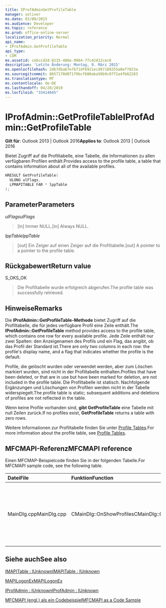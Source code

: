 ```yaml
---
title: IProfAdminGetProfileTable
manager: soliver
ms.date: 03/09/2015
ms.audience: Developer
ms.topic: reference
ms.prod: office-online-server
localization_priority: Normal
api_name:
- IProfAdmin.GetProfileTable
api_type:
- COM
ms.assetid: cebccd2d-8215-486e-9964-7fc42412cec6
description: 'Letzte Änderung: Montag, 9. März 2015'
ms.openlocfilehash: 2db7dba67e7b71df6921ecd97189255a0ef7823a
ms.sourcegitcommit: 8657170d071f9bcf680aba50b9c07f2a4fb82283
ms.translationtype: MT
ms.contentlocale: de-DE
ms.lasthandoff: 04/28/2019
ms.locfileid: "33414645"
---
```

# <a name="iprofadmingetprofiletable"></a><span data-ttu-id="f02b9-103">IProfAdmin::GetProfileTable</span><span class="sxs-lookup"><span data-stu-id="f02b9-103">IProfAdmin::GetProfileTable</span></span>

  
  
<span data-ttu-id="f02b9-104">**Gilt für**: Outlook 2013 | Outlook 2016</span><span class="sxs-lookup"><span data-stu-id="f02b9-104">**Applies to**: Outlook 2013 | Outlook 2016</span></span> 
  
<span data-ttu-id="f02b9-105">Bietet Zugriff auf die Profiltabelle, eine Tabelle, die Informationen zu allen verfügbaren Profilen enthält.</span><span class="sxs-lookup"><span data-stu-id="f02b9-105">Provides access to the profile table, a table that contains information about all of the available profiles.</span></span>
  
```cpp
HRESULT GetProfileTable(
  ULONG ulFlags,
  LPMAPITABLE FAR * lppTable
);
```

## <a name="parameters"></a><span data-ttu-id="f02b9-106">Parameter</span><span class="sxs-lookup"><span data-stu-id="f02b9-106">Parameters</span></span>

 <span data-ttu-id="f02b9-107">_ulFlags_</span><span class="sxs-lookup"><span data-stu-id="f02b9-107">_ulFlags_</span></span>
  
> <span data-ttu-id="f02b9-108">[in] Immer NULL.</span><span class="sxs-lookup"><span data-stu-id="f02b9-108">[in] Always NULL.</span></span>
    
 <span data-ttu-id="f02b9-109">_lppTable_</span><span class="sxs-lookup"><span data-stu-id="f02b9-109">_lppTable_</span></span>
  
> <span data-ttu-id="f02b9-110">[out] Ein Zeiger auf einen Zeiger auf die Profiltabelle.</span><span class="sxs-lookup"><span data-stu-id="f02b9-110">[out] A pointer to a pointer to the profile table.</span></span>
    
## <a name="return-value"></a><span data-ttu-id="f02b9-111">Rückgabewert</span><span class="sxs-lookup"><span data-stu-id="f02b9-111">Return value</span></span>

<span data-ttu-id="f02b9-112">S_OK</span><span class="sxs-lookup"><span data-stu-id="f02b9-112">S_OK</span></span> 
  
> <span data-ttu-id="f02b9-113">Die Profiltabelle wurde erfolgreich abgerufen.</span><span class="sxs-lookup"><span data-stu-id="f02b9-113">The profile table was successfully retrieved.</span></span>
    
## <a name="remarks"></a><span data-ttu-id="f02b9-114">Hinweise</span><span class="sxs-lookup"><span data-stu-id="f02b9-114">Remarks</span></span>

<span data-ttu-id="f02b9-115">Die **IProfAdmin::GetProfileTable-Methode** bietet Zugriff auf die Profiltabelle, die für jedes verfügbare Profil eine Zeile enthält.</span><span class="sxs-lookup"><span data-stu-id="f02b9-115">The **IProfAdmin::GetProfileTable** method provides access to the profile table, which contains one row for every available profile.</span></span> <span data-ttu-id="f02b9-116">Jede Zeile enthält nur zwei Spalten: den Anzeigenamen des Profils und ein Flag, das angibt, ob das Profil der Standard ist.</span><span class="sxs-lookup"><span data-stu-id="f02b9-116">There are only two columns in each row: the profile's display name, and a flag that indicates whether the profile is the default.</span></span> 
  
<span data-ttu-id="f02b9-117">Profile, die gelöscht wurden oder verwendet werden, aber zum Löschen markiert wurden, sind nicht in der Profiltabelle enthalten.</span><span class="sxs-lookup"><span data-stu-id="f02b9-117">Profiles that have been deleted, or that are in use but have been marked for deletion, are not included in the profile table.</span></span> <span data-ttu-id="f02b9-118">Die Profiltabelle ist statisch. Nachfolgende Ergänzungen und Löschungen von Profilen werden nicht in der Tabelle widerspiegelt.</span><span class="sxs-lookup"><span data-stu-id="f02b9-118">The profile table is static; subsequent additions and deletions of profiles are not reflected in the table.</span></span> 
  
<span data-ttu-id="f02b9-119">Wenn keine Profile vorhanden sind, **gibt GetProfileTable** eine Tabelle mit null Zeilen zurück.</span><span class="sxs-lookup"><span data-stu-id="f02b9-119">If no profiles exist, **GetProfileTable** returns a table with zero rows.</span></span> 
  
<span data-ttu-id="f02b9-120">Weitere Informationen zur Profiltabelle finden Sie unter [Profile Tables](profile-tables.md).</span><span class="sxs-lookup"><span data-stu-id="f02b9-120">For more information about the profile table, see [Profile Tables](profile-tables.md).</span></span> 
  
## <a name="mfcmapi-reference"></a><span data-ttu-id="f02b9-121">MFCMAPI-Referenz</span><span class="sxs-lookup"><span data-stu-id="f02b9-121">MFCMAPI reference</span></span>

<span data-ttu-id="f02b9-122">Einen MFCMAP-Beispielcode finden Sie in der folgenden Tabelle.</span><span class="sxs-lookup"><span data-stu-id="f02b9-122">For MFCMAPI sample code, see the following table.</span></span>
  
|<span data-ttu-id="f02b9-123">**Datei**</span><span class="sxs-lookup"><span data-stu-id="f02b9-123">**File**</span></span>|<span data-ttu-id="f02b9-124">**Funktion**</span><span class="sxs-lookup"><span data-stu-id="f02b9-124">**Function**</span></span>|<span data-ttu-id="f02b9-125">**Comment**</span><span class="sxs-lookup"><span data-stu-id="f02b9-125">**Comment**</span></span>|
|:-----|:-----|:-----|
|<span data-ttu-id="f02b9-126">MainDlg.cpp</span><span class="sxs-lookup"><span data-stu-id="f02b9-126">MainDlg.cpp</span></span>  <br/> |<span data-ttu-id="f02b9-127">CMainDlg::OnShowProfiles</span><span class="sxs-lookup"><span data-stu-id="f02b9-127">CMainDlg::OnShowProfiles</span></span>  <br/> |<span data-ttu-id="f02b9-128">MFCMAPI verwendet die **IProfAdmin::GetProfileTable-Methode,** um die Profiltabelle in einem neuen Dialogfeld anzuzeigen.</span><span class="sxs-lookup"><span data-stu-id="f02b9-128">MFCMAPI uses the **IProfAdmin::GetProfileTable** method to get the profile table to display in a new dialog box.</span></span>  <br/> |
   
## <a name="see-also"></a><span data-ttu-id="f02b9-129">Siehe auch</span><span class="sxs-lookup"><span data-stu-id="f02b9-129">See also</span></span>



[<span data-ttu-id="f02b9-130">IMAPITable : IUnknown</span><span class="sxs-lookup"><span data-stu-id="f02b9-130">IMAPITable : IUnknown</span></span>](imapitableiunknown.md)
  
[<span data-ttu-id="f02b9-131">MAPILogonEx</span><span class="sxs-lookup"><span data-stu-id="f02b9-131">MAPILogonEx</span></span>](mapilogonex.md)
  
[<span data-ttu-id="f02b9-132">IProfAdmin : IUnknown</span><span class="sxs-lookup"><span data-stu-id="f02b9-132">IProfAdmin : IUnknown</span></span>](iprofadminiunknown.md)


[<span data-ttu-id="f02b9-133">MFCMAPI (engl.) als ein Codebeispiel</span><span class="sxs-lookup"><span data-stu-id="f02b9-133">MFCMAPI as a Code Sample</span></span>](mfcmapi-as-a-code-sample.md)

